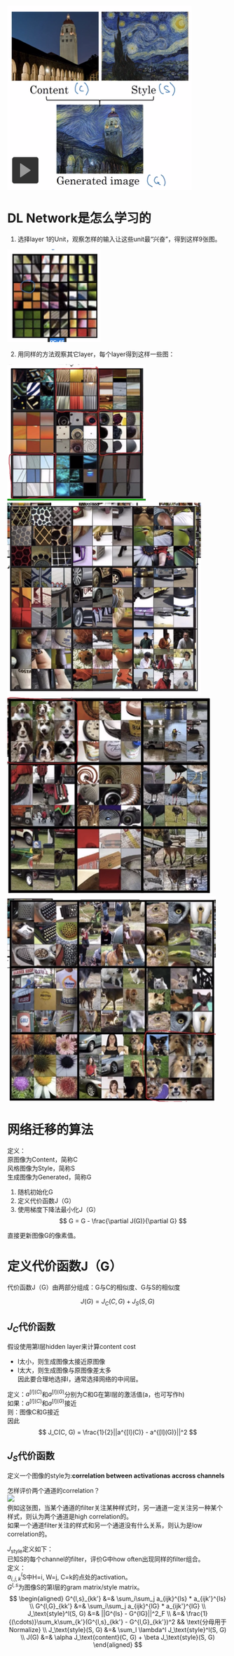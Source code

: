 ![](/assets/27.png)  

# DL Network是怎么学习的

1. 选择layer 1的Unit，观察怎样的输入让这些unit最“兴奋”，得到这样9张图。    

![](/assets/28.png)  

2. 用同样的方法观察其它layer，每个layer得到这样一些图：  

![](/assets/29.png)  
![](/assets/30.png)  
![](/assets/31.png)  
![](/assets/32.png)  

# 网络迁移的算法

定义：  
原图像为Content，简称C  
风格图像为Style，简称S  
生成图像为Generated，简称G  

1. 随机初始化G  
2. 定义代价函数J（G）  
3. 使用梯度下降法最小化J（G）  
$$
G = G - \frac{\partial J(G)}{\partial G}
$$

直接更新图像G的像素值。  

# 定义代价函数J（G）

代价函数J（G）由两部分组成：G与C的相似度、G与S的相似度  

$$
J(G) = J_C(C, G) + J_S(S, G)
$$

## $J_C$代价函数

假设使用第l层hidden layer来计算content cost  
- l太小，则生成图像太接近原图像  
- l太大，则生成图像与原图像差太多  
因此要合理地选择l，通常选择网络的中间层。  

定义：$a^{[l](C)}$和$a^{[l](G)}$分别为C和G在第l层的激活值(a，也可写作h)  
如果：$a^{[l](C)}$和$a^{[l](G)}$接近  
则：图像C和G接近   
因此  
$$
J_C(C, G) = \frac{1}{2}||a^{[l](C)} - a^{[l](G)}||^2
$$

## $J_S$代价函数

定义一个图像的style为:**correlation between activationas accross channels**  

怎样评价两个通道的correlation？  
![](/assets/images/Chapter9/29.png)  
例如这张图，当某个通道的filter关注某种样式时，另一通道一定关注另一种某个样式，则认为两个通道是high correlation的。  
如果一个通道filter关注的样式和另一个通道没有什么关系，则认为是low correlation的。  

$J_\text{style}$定义如下：  
已知S的每个channel的filter，评价G中how often出现同样的filter组合。  
定义：  
$a_{i,j,k}^l$S中H=i, W=j, C=k的点处的activation。  
$G^{l,s}$为图像S的第l层的gram matrix/style matrix。  
$$
\begin{aligned}
G^{l,s}_{kk'} &=& \sum_i\sum_j a_{ijk}^{ls} * a_{ijk'}^{ls}  \\ 
G^{l,G}_{kk'} &=& \sum_i\sum_j a_{ijk}^{lG} * a_{ijk'}^{lG}  \\
J_\text{style}^l(S, G) &=& ||G^{ls} - G^{lG}||^2_F   \\
&=& \frac{1}{(\cdots)}\sum_k\sum_{k'}(G^{l,s}_{kk'} - G^{l,G}_{kk'})^2  && \text{分母用于Normalize}  \\
J_\text{style}(S, G) &=& \sum_l \lambda^l J_\text{style}^l(S, G) \\
J(G) &=& \alpha J_\text{content}(C, G) + \beta J_\text{style}(S, G)
\end{aligned}
$$
